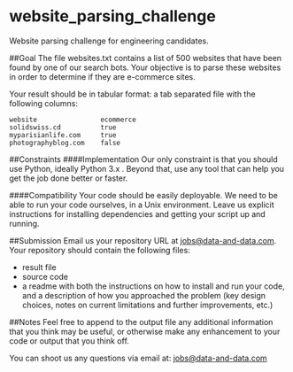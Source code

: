 # website_parsing_challenge
Website parsing challenge for engineering candidates.

##Goal
The file websites.txt contains a list of 500 websites that have been found by one of our search bots. Your objective is to parse these websites in order to determine if they are e-commerce sites.

Your result should be in tabular format: a tab separated file with the following columns: 
```
website                ecommerce
solidswiss.cd          true
myparisianlife.com     true
photographyblog.com    false
```

##Constraints
####Implementation
Our only constraint is that you should use Python, ideally Python 3.x . Beyond that, use any tool that can help you get the job done better or faster.

####Compatibility
Your code should be easily deployable. We need to be able to run your code ourselves, in a Unix environment. Leave us explicit instructions for installing dependencies and getting your script up and running.


##Submission
Email us your repository URL at jobs@data-and-data.com. Your repository should contain the following files:
- result file
- source code
- a readme with both the instructions on how to install and run your code, and a description of how you approached the problem (key design choices, notes on current limitations and further improvements, etc.)


##Notes
Feel free to append to the output file any additional information that you think may be useful, or otherwise make any enhancement to your code or output that you think off.

You can shoot us any questions via email at: jobs@data-and-data.com
